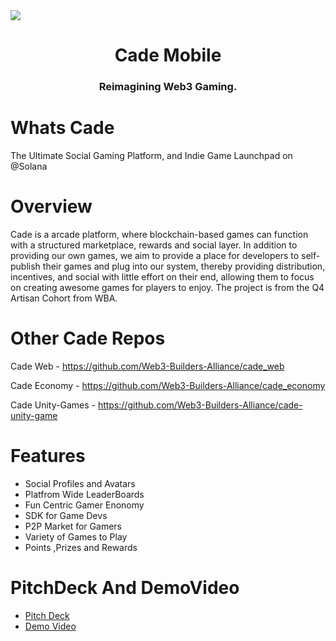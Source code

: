 <img src="https://i.imgur.com/N6oQbzv.png">
<h1 align="center">Cade Mobile</h1>
<div align="center">
  <h3>Reimagining Web3 Gaming.</h3>
</div>
 
# Whats Cade

The Ultimate Social Gaming Platform, and Indie Game Launchpad on @Solana

# Overview

Cade is a arcade platform, where blockchain-based games can function with a structured marketplace, rewards and social layer. In addition to providing our own games, we aim to provide a place for developers to self-publish their games and plug into our system, thereby providing distribution, incentives, and social with little effort on their end, allowing them to focus on creating awesome games for players to enjoy. The project is from the Q4 Artisan Cohort from WBA.

# Other Cade Repos

Cade Web - https://github.com/Web3-Builders-Alliance/cade_web

Cade Economy - https://github.com/Web3-Builders-Alliance/cade_economy

Cade Unity-Games - https://github.com/Web3-Builders-Alliance/cade-unity-game

# Features

<ul>
<li>Social Profiles and Avatars</li>
<li>Platfrom Wide LeaderBoards</li>
<li>Fun Centric Gamer Enonomy</li>
<li>SDK for Game Devs</li>
<li>P2P Market for Gamers</li>
<li>Variety of Games to Play</li>
<li>Points ,Prizes and Rewards</li>
</ul>

# PitchDeck And DemoVideo

<ul>
<li><a href="https://docs.google.com/presentation/d/15jDaBoUCIgDeViFjmpAaFZZ9jZCdeOZEwCEqQSRjFBo/edit?usp=sharing">Pitch Deck</a></li>
<li><a href="https://www.youtube.com/watch?v=IrQuomKKppA">Demo Video</a></li>
